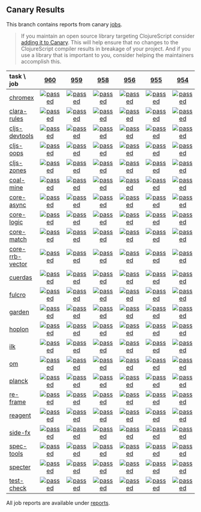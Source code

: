 ## Canary Results

This branch contains reports from canary [jobs](https://github.com/cljs-oss/canary/tree/jobs).

> If you maintain an open source library targeting ClojureScript consider [adding it to Canary](https://github.com/cljs-oss/canary/tree/master#how-to-participate). This will help ensure that no changes to the ClojureScript compiler results in breakage of your project. And if you use a library that is important to you, consider helping the maintainers accomplish this.

[//]: # (begin_overview_table)

| task \ job | <a href="reports/2019/06/06/job-000960-1.10.534-c4a51202" title="job #960 finished on 2019-06-06">960</a> | <a href="reports/2019/06/05/job-000959-1.10.534-c4a51202" title="job #959 finished on 2019-06-05">959</a> | <a href="reports/2019/06/04/job-000958-1.10.536-353e9a1b" title="job #958 finished on 2019-06-04">958</a> | <a href="reports/2019/06/04/job-000956-1.10.534-c4a51202" title="job #956 finished on 2019-06-04">956</a> | <a href="reports/2019/06/03/job-000955-1.10.534-c4a51202" title="job #955 finished on 2019-06-03">955</a> | <a href="reports/2019/06/02/job-000954-1.10.534-c4a51202" title="job #954 finished on 2019-06-02">954</a> | <a href="reports/2019/06/01/job-000953-1.10.534-c4a51202" title="job #953 finished on 2019-06-01">953</a> | <a href="reports/2019/05/31/job-000952-1.10.534-c4a51202" title="job #952 finished on 2019-05-31">952</a> | <a href="reports/2019/05/30/job-000951-1.10.534-c4a51202" title="job #951 finished on 2019-05-30">951</a> | <a href="reports/2019/05/29/job-000950-1.10.529-068ac34a" title="job #950 finished on 2019-05-29">950</a> |
| :--- | :---: | :---: | :---: | :---: | :---: | :---: | :---: | :---: | :---: | :---: |
| [chromex](https://github.com/binaryage/chromex) | <a href="reports/2019/06/06/job-000960-1.10.534-c4a51202#-chromex"><img title="passed" src="http://box.binaryage.com/s-passed.svg"><a> | <a href="reports/2019/06/05/job-000959-1.10.534-c4a51202#-chromex"><img title="passed" src="http://box.binaryage.com/s-passed.svg"><a> | <a href="reports/2019/06/04/job-000958-1.10.536-353e9a1b#-chromex"><img title="passed" src="http://box.binaryage.com/s-passed.svg"><a> | <a href="reports/2019/06/04/job-000956-1.10.534-c4a51202#-chromex"><img title="passed" src="http://box.binaryage.com/s-passed.svg"><a> | <a href="reports/2019/06/03/job-000955-1.10.534-c4a51202#-chromex"><img title="passed" src="http://box.binaryage.com/s-passed.svg"><a> | <a href="reports/2019/06/02/job-000954-1.10.534-c4a51202#-chromex"><img title="passed" src="http://box.binaryage.com/s-passed.svg"><a> | <a href="reports/2019/06/01/job-000953-1.10.534-c4a51202#-chromex"><img title="passed" src="http://box.binaryage.com/s-passed.svg"><a> | <a href="reports/2019/05/31/job-000952-1.10.534-c4a51202#-chromex"><img title="passed" src="http://box.binaryage.com/s-passed.svg"><a> | <a href="reports/2019/05/30/job-000951-1.10.534-c4a51202#-chromex"><img title="passed" src="http://box.binaryage.com/s-passed.svg"><a> | <a href="reports/2019/05/29/job-000950-1.10.529-068ac34a#-chromex"><img title="passed" src="http://box.binaryage.com/s-passed.svg"><a> |
| [clara-rules](https://github.com/cerner/clara-rules) | <a href="reports/2019/06/06/job-000960-1.10.534-c4a51202#-clara-rules"><img title="passed" src="http://box.binaryage.com/s-passed.svg"><a> | <a href="reports/2019/06/05/job-000959-1.10.534-c4a51202#-clara-rules"><img title="passed" src="http://box.binaryage.com/s-passed.svg"><a> | <a href="reports/2019/06/04/job-000958-1.10.536-353e9a1b#-clara-rules"><img title="passed" src="http://box.binaryage.com/s-passed.svg"><a> | <a href="reports/2019/06/04/job-000956-1.10.534-c4a51202#-clara-rules"><img title="passed" src="http://box.binaryage.com/s-passed.svg"><a> | <a href="reports/2019/06/03/job-000955-1.10.534-c4a51202#-clara-rules"><img title="passed" src="http://box.binaryage.com/s-passed.svg"><a> | <a href="reports/2019/06/02/job-000954-1.10.534-c4a51202#-clara-rules"><img title="passed" src="http://box.binaryage.com/s-passed.svg"><a> | <a href="reports/2019/06/01/job-000953-1.10.534-c4a51202#-clara-rules"><img title="passed" src="http://box.binaryage.com/s-passed.svg"><a> | <a href="reports/2019/05/31/job-000952-1.10.534-c4a51202#-clara-rules"><img title="passed" src="http://box.binaryage.com/s-passed.svg"><a> | <a href="reports/2019/05/30/job-000951-1.10.534-c4a51202#-clara-rules"><img title="passed" src="http://box.binaryage.com/s-passed.svg"><a> | <a href="reports/2019/05/29/job-000950-1.10.529-068ac34a#-clara-rules"><img title="passed" src="http://box.binaryage.com/s-passed.svg"><a> |
| [cljs-devtools](https://github.com/binaryage/cljs-devtools) | <a href="reports/2019/06/06/job-000960-1.10.534-c4a51202#-cljs-devtools"><img title="passed" src="http://box.binaryage.com/s-passed.svg"><a> | <a href="reports/2019/06/05/job-000959-1.10.534-c4a51202#-cljs-devtools"><img title="passed" src="http://box.binaryage.com/s-passed.svg"><a> | <a href="reports/2019/06/04/job-000958-1.10.536-353e9a1b#-cljs-devtools"><img title="passed" src="http://box.binaryage.com/s-passed.svg"><a> | <a href="reports/2019/06/04/job-000956-1.10.534-c4a51202#-cljs-devtools"><img title="passed" src="http://box.binaryage.com/s-passed.svg"><a> | <a href="reports/2019/06/03/job-000955-1.10.534-c4a51202#-cljs-devtools"><img title="passed" src="http://box.binaryage.com/s-passed.svg"><a> | <a href="reports/2019/06/02/job-000954-1.10.534-c4a51202#-cljs-devtools"><img title="passed" src="http://box.binaryage.com/s-passed.svg"><a> | <a href="reports/2019/06/01/job-000953-1.10.534-c4a51202#-cljs-devtools"><img title="passed" src="http://box.binaryage.com/s-passed.svg"><a> | <a href="reports/2019/05/31/job-000952-1.10.534-c4a51202#-cljs-devtools"><img title="passed" src="http://box.binaryage.com/s-passed.svg"><a> | <a href="reports/2019/05/30/job-000951-1.10.534-c4a51202#-cljs-devtools"><img title="passed" src="http://box.binaryage.com/s-passed.svg"><a> | <a href="reports/2019/05/29/job-000950-1.10.529-068ac34a#-cljs-devtools"><img title="passed" src="http://box.binaryage.com/s-passed.svg"><a> |
| [cljs-oops](https://github.com/binaryage/cljs-oops) | <a href="reports/2019/06/06/job-000960-1.10.534-c4a51202#-cljs-oops"><img title="passed" src="http://box.binaryage.com/s-passed.svg"><a> | <a href="reports/2019/06/05/job-000959-1.10.534-c4a51202#-cljs-oops"><img title="passed" src="http://box.binaryage.com/s-passed.svg"><a> | <a href="reports/2019/06/04/job-000958-1.10.536-353e9a1b#-cljs-oops"><img title="passed" src="http://box.binaryage.com/s-passed.svg"><a> | <a href="reports/2019/06/04/job-000956-1.10.534-c4a51202#-cljs-oops"><img title="passed" src="http://box.binaryage.com/s-passed.svg"><a> | <a href="reports/2019/06/03/job-000955-1.10.534-c4a51202#-cljs-oops"><img title="passed" src="http://box.binaryage.com/s-passed.svg"><a> | <a href="reports/2019/06/02/job-000954-1.10.534-c4a51202#-cljs-oops"><img title="passed" src="http://box.binaryage.com/s-passed.svg"><a> | <a href="reports/2019/06/01/job-000953-1.10.534-c4a51202#-cljs-oops"><img title="passed" src="http://box.binaryage.com/s-passed.svg"><a> | <a href="reports/2019/05/31/job-000952-1.10.534-c4a51202#-cljs-oops"><img title="passed" src="http://box.binaryage.com/s-passed.svg"><a> | <a href="reports/2019/05/30/job-000951-1.10.534-c4a51202#-cljs-oops"><img title="passed" src="http://box.binaryage.com/s-passed.svg"><a> | <a href="reports/2019/05/29/job-000950-1.10.529-068ac34a#-cljs-oops"><img title="failed" src="http://box.binaryage.com/s-failed.svg"><a> |
| [cljs-zones](https://github.com/binaryage/cljs-zones) | <a href="reports/2019/06/06/job-000960-1.10.534-c4a51202#-cljs-zones"><img title="passed" src="http://box.binaryage.com/s-passed.svg"><a> | <a href="reports/2019/06/05/job-000959-1.10.534-c4a51202#-cljs-zones"><img title="passed" src="http://box.binaryage.com/s-passed.svg"><a> | <a href="reports/2019/06/04/job-000958-1.10.536-353e9a1b#-cljs-zones"><img title="passed" src="http://box.binaryage.com/s-passed.svg"><a> | <a href="reports/2019/06/04/job-000956-1.10.534-c4a51202#-cljs-zones"><img title="passed" src="http://box.binaryage.com/s-passed.svg"><a> | <a href="reports/2019/06/03/job-000955-1.10.534-c4a51202#-cljs-zones"><img title="passed" src="http://box.binaryage.com/s-passed.svg"><a> | <a href="reports/2019/06/02/job-000954-1.10.534-c4a51202#-cljs-zones"><img title="passed" src="http://box.binaryage.com/s-passed.svg"><a> | <a href="reports/2019/06/01/job-000953-1.10.534-c4a51202#-cljs-zones"><img title="passed" src="http://box.binaryage.com/s-passed.svg"><a> | <a href="reports/2019/05/31/job-000952-1.10.534-c4a51202#-cljs-zones"><img title="passed" src="http://box.binaryage.com/s-passed.svg"><a> | <a href="reports/2019/05/30/job-000951-1.10.534-c4a51202#-cljs-zones"><img title="passed" src="http://box.binaryage.com/s-passed.svg"><a> | <a href="reports/2019/05/29/job-000950-1.10.529-068ac34a#-cljs-zones"><img title="passed" src="http://box.binaryage.com/s-passed.svg"><a> |
| [coal-mine](https://github.com/mfikes/coal-mine) | <a href="reports/2019/06/06/job-000960-1.10.534-c4a51202#-coal-mine"><img title="passed" src="http://box.binaryage.com/s-passed.svg"><a> | <a href="reports/2019/06/05/job-000959-1.10.534-c4a51202#-coal-mine"><img title="passed" src="http://box.binaryage.com/s-passed.svg"><a> | <a href="reports/2019/06/04/job-000958-1.10.536-353e9a1b#-coal-mine"><img title="passed" src="http://box.binaryage.com/s-passed.svg"><a> | <a href="reports/2019/06/04/job-000956-1.10.534-c4a51202#-coal-mine"><img title="passed" src="http://box.binaryage.com/s-passed.svg"><a> | <a href="reports/2019/06/03/job-000955-1.10.534-c4a51202#-coal-mine"><img title="passed" src="http://box.binaryage.com/s-passed.svg"><a> | <a href="reports/2019/06/02/job-000954-1.10.534-c4a51202#-coal-mine"><img title="passed" src="http://box.binaryage.com/s-passed.svg"><a> | <a href="reports/2019/06/01/job-000953-1.10.534-c4a51202#-coal-mine"><img title="passed" src="http://box.binaryage.com/s-passed.svg"><a> | <a href="reports/2019/05/31/job-000952-1.10.534-c4a51202#-coal-mine"><img title="passed" src="http://box.binaryage.com/s-passed.svg"><a> | <a href="reports/2019/05/30/job-000951-1.10.534-c4a51202#-coal-mine"><img title="passed" src="http://box.binaryage.com/s-passed.svg"><a> | <a href="reports/2019/05/29/job-000950-1.10.529-068ac34a#-coal-mine"><img title="passed" src="http://box.binaryage.com/s-passed.svg"><a> |
| [core-async](https://github.com/clojure/core.async) | <a href="reports/2019/06/06/job-000960-1.10.534-c4a51202#-core-async"><img title="passed" src="http://box.binaryage.com/s-passed.svg"><a> | <a href="reports/2019/06/05/job-000959-1.10.534-c4a51202#-core-async"><img title="passed" src="http://box.binaryage.com/s-passed.svg"><a> | <a href="reports/2019/06/04/job-000958-1.10.536-353e9a1b#-core-async"><img title="passed" src="http://box.binaryage.com/s-passed.svg"><a> | <a href="reports/2019/06/04/job-000956-1.10.534-c4a51202#-core-async"><img title="passed" src="http://box.binaryage.com/s-passed.svg"><a> | <a href="reports/2019/06/03/job-000955-1.10.534-c4a51202#-core-async"><img title="passed" src="http://box.binaryage.com/s-passed.svg"><a> | <a href="reports/2019/06/02/job-000954-1.10.534-c4a51202#-core-async"><img title="passed" src="http://box.binaryage.com/s-passed.svg"><a> | <a href="reports/2019/06/01/job-000953-1.10.534-c4a51202#-core-async"><img title="passed" src="http://box.binaryage.com/s-passed.svg"><a> | <a href="reports/2019/05/31/job-000952-1.10.534-c4a51202#-core-async"><img title="passed" src="http://box.binaryage.com/s-passed.svg"><a> | <a href="reports/2019/05/30/job-000951-1.10.534-c4a51202#-core-async"><img title="passed" src="http://box.binaryage.com/s-passed.svg"><a> | <a href="reports/2019/05/29/job-000950-1.10.529-068ac34a#-core-async"><img title="passed" src="http://box.binaryage.com/s-passed.svg"><a> |
| [core-logic](https://github.com/clojure/core.logic) | <a href="reports/2019/06/06/job-000960-1.10.534-c4a51202#-core-logic"><img title="passed" src="http://box.binaryage.com/s-passed.svg"><a> | <a href="reports/2019/06/05/job-000959-1.10.534-c4a51202#-core-logic"><img title="passed" src="http://box.binaryage.com/s-passed.svg"><a> | <a href="reports/2019/06/04/job-000958-1.10.536-353e9a1b#-core-logic"><img title="passed" src="http://box.binaryage.com/s-passed.svg"><a> | <a href="reports/2019/06/04/job-000956-1.10.534-c4a51202#-core-logic"><img title="passed" src="http://box.binaryage.com/s-passed.svg"><a> | <a href="reports/2019/06/03/job-000955-1.10.534-c4a51202#-core-logic"><img title="passed" src="http://box.binaryage.com/s-passed.svg"><a> | <a href="reports/2019/06/02/job-000954-1.10.534-c4a51202#-core-logic"><img title="passed" src="http://box.binaryage.com/s-passed.svg"><a> | <a href="reports/2019/06/01/job-000953-1.10.534-c4a51202#-core-logic"><img title="passed" src="http://box.binaryage.com/s-passed.svg"><a> | <a href="reports/2019/05/31/job-000952-1.10.534-c4a51202#-core-logic"><img title="passed" src="http://box.binaryage.com/s-passed.svg"><a> | <a href="reports/2019/05/30/job-000951-1.10.534-c4a51202#-core-logic"><img title="passed" src="http://box.binaryage.com/s-passed.svg"><a> | <a href="reports/2019/05/29/job-000950-1.10.529-068ac34a#-core-logic"><img title="passed" src="http://box.binaryage.com/s-passed.svg"><a> |
| [core-match](https://github.com/clojure/core.match) | <a href="reports/2019/06/06/job-000960-1.10.534-c4a51202#-core-match"><img title="passed" src="http://box.binaryage.com/s-passed.svg"><a> | <a href="reports/2019/06/05/job-000959-1.10.534-c4a51202#-core-match"><img title="passed" src="http://box.binaryage.com/s-passed.svg"><a> | <a href="reports/2019/06/04/job-000958-1.10.536-353e9a1b#-core-match"><img title="passed" src="http://box.binaryage.com/s-passed.svg"><a> | <a href="reports/2019/06/04/job-000956-1.10.534-c4a51202#-core-match"><img title="passed" src="http://box.binaryage.com/s-passed.svg"><a> | <a href="reports/2019/06/03/job-000955-1.10.534-c4a51202#-core-match"><img title="passed" src="http://box.binaryage.com/s-passed.svg"><a> | <a href="reports/2019/06/02/job-000954-1.10.534-c4a51202#-core-match"><img title="passed" src="http://box.binaryage.com/s-passed.svg"><a> | <a href="reports/2019/06/01/job-000953-1.10.534-c4a51202#-core-match"><img title="passed" src="http://box.binaryage.com/s-passed.svg"><a> | <a href="reports/2019/05/31/job-000952-1.10.534-c4a51202#-core-match"><img title="passed" src="http://box.binaryage.com/s-passed.svg"><a> | <a href="reports/2019/05/30/job-000951-1.10.534-c4a51202#-core-match"><img title="passed" src="http://box.binaryage.com/s-passed.svg"><a> | <a href="reports/2019/05/29/job-000950-1.10.529-068ac34a#-core-match"><img title="passed" src="http://box.binaryage.com/s-passed.svg"><a> |
| [core-rrb-vector](https://github.com/clojure/core.rrb-vector) | <a href="reports/2019/06/06/job-000960-1.10.534-c4a51202#-core-rrb-vector"><img title="passed" src="http://box.binaryage.com/s-passed.svg"><a> | <a href="reports/2019/06/05/job-000959-1.10.534-c4a51202#-core-rrb-vector"><img title="passed" src="http://box.binaryage.com/s-passed.svg"><a> | <a href="reports/2019/06/04/job-000958-1.10.536-353e9a1b#-core-rrb-vector"><img title="passed" src="http://box.binaryage.com/s-passed.svg"><a> | <a href="reports/2019/06/04/job-000956-1.10.534-c4a51202#-core-rrb-vector"><img title="passed" src="http://box.binaryage.com/s-passed.svg"><a> | <a href="reports/2019/06/03/job-000955-1.10.534-c4a51202#-core-rrb-vector"><img title="passed" src="http://box.binaryage.com/s-passed.svg"><a> | <a href="reports/2019/06/02/job-000954-1.10.534-c4a51202#-core-rrb-vector"><img title="passed" src="http://box.binaryage.com/s-passed.svg"><a> | <a href="reports/2019/06/01/job-000953-1.10.534-c4a51202#-core-rrb-vector"><img title="passed" src="http://box.binaryage.com/s-passed.svg"><a> | <a href="reports/2019/05/31/job-000952-1.10.534-c4a51202#-core-rrb-vector"><img title="passed" src="http://box.binaryage.com/s-passed.svg"><a> | <a href="reports/2019/05/30/job-000951-1.10.534-c4a51202#-core-rrb-vector"><img title="passed" src="http://box.binaryage.com/s-passed.svg"><a> | <a href="reports/2019/05/29/job-000950-1.10.529-068ac34a#-core-rrb-vector"><img title="passed" src="http://box.binaryage.com/s-passed.svg"><a> |
| [cuerdas](https://github.com/funcool/cuerdas) | <a href="reports/2019/06/06/job-000960-1.10.534-c4a51202#-cuerdas"><img title="passed" src="http://box.binaryage.com/s-passed.svg"><a> | <a href="reports/2019/06/05/job-000959-1.10.534-c4a51202#-cuerdas"><img title="passed" src="http://box.binaryage.com/s-passed.svg"><a> | <a href="reports/2019/06/04/job-000958-1.10.536-353e9a1b#-cuerdas"><img title="passed" src="http://box.binaryage.com/s-passed.svg"><a> | <a href="reports/2019/06/04/job-000956-1.10.534-c4a51202#-cuerdas"><img title="passed" src="http://box.binaryage.com/s-passed.svg"><a> | <a href="reports/2019/06/03/job-000955-1.10.534-c4a51202#-cuerdas"><img title="passed" src="http://box.binaryage.com/s-passed.svg"><a> | <a href="reports/2019/06/02/job-000954-1.10.534-c4a51202#-cuerdas"><img title="passed" src="http://box.binaryage.com/s-passed.svg"><a> | <a href="reports/2019/06/01/job-000953-1.10.534-c4a51202#-cuerdas"><img title="passed" src="http://box.binaryage.com/s-passed.svg"><a> | <a href="reports/2019/05/31/job-000952-1.10.534-c4a51202#-cuerdas"><img title="passed" src="http://box.binaryage.com/s-passed.svg"><a> | <a href="reports/2019/05/30/job-000951-1.10.534-c4a51202#-cuerdas"><img title="passed" src="http://box.binaryage.com/s-passed.svg"><a> | <a href="reports/2019/05/29/job-000950-1.10.529-068ac34a#-cuerdas"><img title="passed" src="http://box.binaryage.com/s-passed.svg"><a> |
| [fulcro](https://github.com/fulcrologic/fulcro) | <a href="reports/2019/06/06/job-000960-1.10.534-c4a51202#-fulcro"><img title="passed" src="http://box.binaryage.com/s-passed.svg"><a> | <a href="reports/2019/06/05/job-000959-1.10.534-c4a51202#-fulcro"><img title="passed" src="http://box.binaryage.com/s-passed.svg"><a> | <a href="reports/2019/06/04/job-000958-1.10.536-353e9a1b#-fulcro"><img title="passed" src="http://box.binaryage.com/s-passed.svg"><a> | <a href="reports/2019/06/04/job-000956-1.10.534-c4a51202#-fulcro"><img title="passed" src="http://box.binaryage.com/s-passed.svg"><a> | <a href="reports/2019/06/03/job-000955-1.10.534-c4a51202#-fulcro"><img title="passed" src="http://box.binaryage.com/s-passed.svg"><a> | <a href="reports/2019/06/02/job-000954-1.10.534-c4a51202#-fulcro"><img title="passed" src="http://box.binaryage.com/s-passed.svg"><a> | <a href="reports/2019/06/01/job-000953-1.10.534-c4a51202#-fulcro"><img title="passed" src="http://box.binaryage.com/s-passed.svg"><a> | <a href="reports/2019/05/31/job-000952-1.10.534-c4a51202#-fulcro"><img title="passed" src="http://box.binaryage.com/s-passed.svg"><a> | <a href="reports/2019/05/30/job-000951-1.10.534-c4a51202#-fulcro"><img title="passed" src="http://box.binaryage.com/s-passed.svg"><a> | <a href="reports/2019/05/29/job-000950-1.10.529-068ac34a#-fulcro"><img title="passed" src="http://box.binaryage.com/s-passed.svg"><a> |
| [garden](https://github.com/noprompt/garden) | <a href="reports/2019/06/06/job-000960-1.10.534-c4a51202#-garden"><img title="passed" src="http://box.binaryage.com/s-passed.svg"><a> | <a href="reports/2019/06/05/job-000959-1.10.534-c4a51202#-garden"><img title="passed" src="http://box.binaryage.com/s-passed.svg"><a> | <a href="reports/2019/06/04/job-000958-1.10.536-353e9a1b#-garden"><img title="passed" src="http://box.binaryage.com/s-passed.svg"><a> | <a href="reports/2019/06/04/job-000956-1.10.534-c4a51202#-garden"><img title="passed" src="http://box.binaryage.com/s-passed.svg"><a> | <a href="reports/2019/06/03/job-000955-1.10.534-c4a51202#-garden"><img title="passed" src="http://box.binaryage.com/s-passed.svg"><a> | <a href="reports/2019/06/02/job-000954-1.10.534-c4a51202#-garden"><img title="passed" src="http://box.binaryage.com/s-passed.svg"><a> | <a href="reports/2019/06/01/job-000953-1.10.534-c4a51202#-garden"><img title="passed" src="http://box.binaryage.com/s-passed.svg"><a> | <a href="reports/2019/05/31/job-000952-1.10.534-c4a51202#-garden"><img title="passed" src="http://box.binaryage.com/s-passed.svg"><a> | <a href="reports/2019/05/30/job-000951-1.10.534-c4a51202#-garden"><img title="passed" src="http://box.binaryage.com/s-passed.svg"><a> | <a href="reports/2019/05/29/job-000950-1.10.529-068ac34a#-garden"><img title="passed" src="http://box.binaryage.com/s-passed.svg"><a> |
| [hoplon](https://github.com/hoplon/hoplon) | <a href="reports/2019/06/06/job-000960-1.10.534-c4a51202#-hoplon"><img title="passed" src="http://box.binaryage.com/s-passed.svg"><a> | <a href="reports/2019/06/05/job-000959-1.10.534-c4a51202#-hoplon"><img title="passed" src="http://box.binaryage.com/s-passed.svg"><a> | <a href="reports/2019/06/04/job-000958-1.10.536-353e9a1b#-hoplon"><img title="passed" src="http://box.binaryage.com/s-passed.svg"><a> | <a href="reports/2019/06/04/job-000956-1.10.534-c4a51202#-hoplon"><img title="passed" src="http://box.binaryage.com/s-passed.svg"><a> | <a href="reports/2019/06/03/job-000955-1.10.534-c4a51202#-hoplon"><img title="passed" src="http://box.binaryage.com/s-passed.svg"><a> | <a href="reports/2019/06/02/job-000954-1.10.534-c4a51202#-hoplon"><img title="passed" src="http://box.binaryage.com/s-passed.svg"><a> | <a href="reports/2019/06/01/job-000953-1.10.534-c4a51202#-hoplon"><img title="passed" src="http://box.binaryage.com/s-passed.svg"><a> | <a href="reports/2019/05/31/job-000952-1.10.534-c4a51202#-hoplon"><img title="passed" src="http://box.binaryage.com/s-passed.svg"><a> | <a href="reports/2019/05/30/job-000951-1.10.534-c4a51202#-hoplon"><img title="passed" src="http://box.binaryage.com/s-passed.svg"><a> | <a href="reports/2019/05/29/job-000950-1.10.529-068ac34a#-hoplon"><img title="passed" src="http://box.binaryage.com/s-passed.svg"><a> |
| [ilk](https://github.com/mfikes/ilk) | <a href="reports/2019/06/06/job-000960-1.10.534-c4a51202#-ilk"><img title="passed" src="http://box.binaryage.com/s-passed.svg"><a> | <a href="reports/2019/06/05/job-000959-1.10.534-c4a51202#-ilk"><img title="passed" src="http://box.binaryage.com/s-passed.svg"><a> | <a href="reports/2019/06/04/job-000958-1.10.536-353e9a1b#-ilk"><img title="passed" src="http://box.binaryage.com/s-passed.svg"><a> | <a href="reports/2019/06/04/job-000956-1.10.534-c4a51202#-ilk"><img title="passed" src="http://box.binaryage.com/s-passed.svg"><a> | <a href="reports/2019/06/03/job-000955-1.10.534-c4a51202#-ilk"><img title="passed" src="http://box.binaryage.com/s-passed.svg"><a> | <a href="reports/2019/06/02/job-000954-1.10.534-c4a51202#-ilk"><img title="passed" src="http://box.binaryage.com/s-passed.svg"><a> | <a href="reports/2019/06/01/job-000953-1.10.534-c4a51202#-ilk"><img title="passed" src="http://box.binaryage.com/s-passed.svg"><a> | <a href="reports/2019/05/31/job-000952-1.10.534-c4a51202#-ilk"><img title="passed" src="http://box.binaryage.com/s-passed.svg"><a> | <a href="reports/2019/05/30/job-000951-1.10.534-c4a51202#-ilk"><img title="passed" src="http://box.binaryage.com/s-passed.svg"><a> | <a href="reports/2019/05/29/job-000950-1.10.529-068ac34a#-ilk"><img title="passed" src="http://box.binaryage.com/s-passed.svg"><a> |
| [om](https://github.com/omcljs/om) | <a href="reports/2019/06/06/job-000960-1.10.534-c4a51202#-om"><img title="passed" src="http://box.binaryage.com/s-passed.svg"><a> | <a href="reports/2019/06/05/job-000959-1.10.534-c4a51202#-om"><img title="passed" src="http://box.binaryage.com/s-passed.svg"><a> | <a href="reports/2019/06/04/job-000958-1.10.536-353e9a1b#-om"><img title="passed" src="http://box.binaryage.com/s-passed.svg"><a> | <a href="reports/2019/06/04/job-000956-1.10.534-c4a51202#-om"><img title="passed" src="http://box.binaryage.com/s-passed.svg"><a> | <a href="reports/2019/06/03/job-000955-1.10.534-c4a51202#-om"><img title="passed" src="http://box.binaryage.com/s-passed.svg"><a> | <a href="reports/2019/06/02/job-000954-1.10.534-c4a51202#-om"><img title="passed" src="http://box.binaryage.com/s-passed.svg"><a> | <a href="reports/2019/06/01/job-000953-1.10.534-c4a51202#-om"><img title="passed" src="http://box.binaryage.com/s-passed.svg"><a> | <a href="reports/2019/05/31/job-000952-1.10.534-c4a51202#-om"><img title="passed" src="http://box.binaryage.com/s-passed.svg"><a> | <a href="reports/2019/05/30/job-000951-1.10.534-c4a51202#-om"><img title="passed" src="http://box.binaryage.com/s-passed.svg"><a> | <a href="reports/2019/05/29/job-000950-1.10.529-068ac34a#-om"><img title="passed" src="http://box.binaryage.com/s-passed.svg"><a> |
| [planck](https://github.com/planck-repl/planck) | <a href="reports/2019/06/06/job-000960-1.10.534-c4a51202#-planck"><img title="passed" src="http://box.binaryage.com/s-passed.svg"><a> | <a href="reports/2019/06/05/job-000959-1.10.534-c4a51202#-planck"><img title="passed" src="http://box.binaryage.com/s-passed.svg"><a> | <a href="reports/2019/06/04/job-000958-1.10.536-353e9a1b#-planck"><img title="passed" src="http://box.binaryage.com/s-passed.svg"><a> | <a href="reports/2019/06/04/job-000956-1.10.534-c4a51202#-planck"><img title="passed" src="http://box.binaryage.com/s-passed.svg"><a> | <a href="reports/2019/06/03/job-000955-1.10.534-c4a51202#-planck"><img title="passed" src="http://box.binaryage.com/s-passed.svg"><a> | <a href="reports/2019/06/02/job-000954-1.10.534-c4a51202#-planck"><img title="passed" src="http://box.binaryage.com/s-passed.svg"><a> | <a href="reports/2019/06/01/job-000953-1.10.534-c4a51202#-planck"><img title="passed" src="http://box.binaryage.com/s-passed.svg"><a> | <a href="reports/2019/05/31/job-000952-1.10.534-c4a51202#-planck"><img title="passed" src="http://box.binaryage.com/s-passed.svg"><a> | <a href="reports/2019/05/30/job-000951-1.10.534-c4a51202#-planck"><img title="passed" src="http://box.binaryage.com/s-passed.svg"><a> | <a href="reports/2019/05/29/job-000950-1.10.529-068ac34a#-planck"><img title="passed" src="http://box.binaryage.com/s-passed.svg"><a> |
| [re-frame](https://github.com/Day8/re-frame) | <a href="reports/2019/06/06/job-000960-1.10.534-c4a51202#-re-frame"><img title="passed" src="http://box.binaryage.com/s-passed.svg"><a> | <a href="reports/2019/06/05/job-000959-1.10.534-c4a51202#-re-frame"><img title="passed" src="http://box.binaryage.com/s-passed.svg"><a> | <a href="reports/2019/06/04/job-000958-1.10.536-353e9a1b#-re-frame"><img title="passed" src="http://box.binaryage.com/s-passed.svg"><a> | <a href="reports/2019/06/04/job-000956-1.10.534-c4a51202#-re-frame"><img title="passed" src="http://box.binaryage.com/s-passed.svg"><a> | <a href="reports/2019/06/03/job-000955-1.10.534-c4a51202#-re-frame"><img title="passed" src="http://box.binaryage.com/s-passed.svg"><a> | <a href="reports/2019/06/02/job-000954-1.10.534-c4a51202#-re-frame"><img title="passed" src="http://box.binaryage.com/s-passed.svg"><a> | <a href="reports/2019/06/01/job-000953-1.10.534-c4a51202#-re-frame"><img title="passed" src="http://box.binaryage.com/s-passed.svg"><a> | <a href="reports/2019/05/31/job-000952-1.10.534-c4a51202#-re-frame"><img title="passed" src="http://box.binaryage.com/s-passed.svg"><a> | <a href="reports/2019/05/30/job-000951-1.10.534-c4a51202#-re-frame"><img title="passed" src="http://box.binaryage.com/s-passed.svg"><a> | <a href="reports/2019/05/29/job-000950-1.10.529-068ac34a#-re-frame"><img title="passed" src="http://box.binaryage.com/s-passed.svg"><a> |
| [reagent](https://github.com/reagent-project/reagent) | <a href="reports/2019/06/06/job-000960-1.10.534-c4a51202#-reagent"><img title="passed" src="http://box.binaryage.com/s-passed.svg"><a> | <a href="reports/2019/06/05/job-000959-1.10.534-c4a51202#-reagent"><img title="passed" src="http://box.binaryage.com/s-passed.svg"><a> | <a href="reports/2019/06/04/job-000958-1.10.536-353e9a1b#-reagent"><img title="passed" src="http://box.binaryage.com/s-passed.svg"><a> | <a href="reports/2019/06/04/job-000956-1.10.534-c4a51202#-reagent"><img title="passed" src="http://box.binaryage.com/s-passed.svg"><a> | <a href="reports/2019/06/03/job-000955-1.10.534-c4a51202#-reagent"><img title="passed" src="http://box.binaryage.com/s-passed.svg"><a> | <a href="reports/2019/06/02/job-000954-1.10.534-c4a51202#-reagent"><img title="passed" src="http://box.binaryage.com/s-passed.svg"><a> | <a href="reports/2019/06/01/job-000953-1.10.534-c4a51202#-reagent"><img title="passed" src="http://box.binaryage.com/s-passed.svg"><a> | <a href="reports/2019/05/31/job-000952-1.10.534-c4a51202#-reagent"><img title="passed" src="http://box.binaryage.com/s-passed.svg"><a> | <a href="reports/2019/05/30/job-000951-1.10.534-c4a51202#-reagent"><img title="passed" src="http://box.binaryage.com/s-passed.svg"><a> | <a href="reports/2019/05/29/job-000950-1.10.529-068ac34a#-reagent"><img title="passed" src="http://box.binaryage.com/s-passed.svg"><a> |
| [side-fx](https://github.com/cljsrn/side-fx) | <a href="reports/2019/06/06/job-000960-1.10.534-c4a51202#-side-fx"><img title="passed" src="http://box.binaryage.com/s-passed.svg"><a> | <a href="reports/2019/06/05/job-000959-1.10.534-c4a51202#-side-fx"><img title="passed" src="http://box.binaryage.com/s-passed.svg"><a> | <a href="reports/2019/06/04/job-000958-1.10.536-353e9a1b#-side-fx"><img title="passed" src="http://box.binaryage.com/s-passed.svg"><a> | <a href="reports/2019/06/04/job-000956-1.10.534-c4a51202#-side-fx"><img title="passed" src="http://box.binaryage.com/s-passed.svg"><a> | <a href="reports/2019/06/03/job-000955-1.10.534-c4a51202#-side-fx"><img title="passed" src="http://box.binaryage.com/s-passed.svg"><a> | <a href="reports/2019/06/02/job-000954-1.10.534-c4a51202#-side-fx"><img title="passed" src="http://box.binaryage.com/s-passed.svg"><a> | <a href="reports/2019/06/01/job-000953-1.10.534-c4a51202#-side-fx"><img title="passed" src="http://box.binaryage.com/s-passed.svg"><a> | <a href="reports/2019/05/31/job-000952-1.10.534-c4a51202#-side-fx"><img title="passed" src="http://box.binaryage.com/s-passed.svg"><a> | <a href="reports/2019/05/30/job-000951-1.10.534-c4a51202#-side-fx"><img title="passed" src="http://box.binaryage.com/s-passed.svg"><a> | <a href="reports/2019/05/29/job-000950-1.10.529-068ac34a#-side-fx"><img title="passed" src="http://box.binaryage.com/s-passed.svg"><a> |
| [spec-tools](https://github.com/metosin/spec-tools) | <a href="reports/2019/06/06/job-000960-1.10.534-c4a51202#-spec-tools"><img title="passed" src="http://box.binaryage.com/s-passed.svg"><a> | <a href="reports/2019/06/05/job-000959-1.10.534-c4a51202#-spec-tools"><img title="passed" src="http://box.binaryage.com/s-passed.svg"><a> | <a href="reports/2019/06/04/job-000958-1.10.536-353e9a1b#-spec-tools"><img title="passed" src="http://box.binaryage.com/s-passed.svg"><a> | <a href="reports/2019/06/04/job-000956-1.10.534-c4a51202#-spec-tools"><img title="passed" src="http://box.binaryage.com/s-passed.svg"><a> | <a href="reports/2019/06/03/job-000955-1.10.534-c4a51202#-spec-tools"><img title="passed" src="http://box.binaryage.com/s-passed.svg"><a> | <a href="reports/2019/06/02/job-000954-1.10.534-c4a51202#-spec-tools"><img title="passed" src="http://box.binaryage.com/s-passed.svg"><a> | <a href="reports/2019/06/01/job-000953-1.10.534-c4a51202#-spec-tools"><img title="passed" src="http://box.binaryage.com/s-passed.svg"><a> | <a href="reports/2019/05/31/job-000952-1.10.534-c4a51202#-spec-tools"><img title="passed" src="http://box.binaryage.com/s-passed.svg"><a> | <a href="reports/2019/05/30/job-000951-1.10.534-c4a51202#-spec-tools"><img title="passed" src="http://box.binaryage.com/s-passed.svg"><a> | <a href="reports/2019/05/29/job-000950-1.10.529-068ac34a#-spec-tools"><img title="passed" src="http://box.binaryage.com/s-passed.svg"><a> |
| [specter](https://github.com/nathanmarz/specter) | <a href="reports/2019/06/06/job-000960-1.10.534-c4a51202#-specter"><img title="passed" src="http://box.binaryage.com/s-passed.svg"><a> | <a href="reports/2019/06/05/job-000959-1.10.534-c4a51202#-specter"><img title="passed" src="http://box.binaryage.com/s-passed.svg"><a> | <a href="reports/2019/06/04/job-000958-1.10.536-353e9a1b#-specter"><img title="passed" src="http://box.binaryage.com/s-passed.svg"><a> | <a href="reports/2019/06/04/job-000956-1.10.534-c4a51202#-specter"><img title="passed" src="http://box.binaryage.com/s-passed.svg"><a> | <a href="reports/2019/06/03/job-000955-1.10.534-c4a51202#-specter"><img title="passed" src="http://box.binaryage.com/s-passed.svg"><a> | <a href="reports/2019/06/02/job-000954-1.10.534-c4a51202#-specter"><img title="passed" src="http://box.binaryage.com/s-passed.svg"><a> | <a href="reports/2019/06/01/job-000953-1.10.534-c4a51202#-specter"><img title="passed" src="http://box.binaryage.com/s-passed.svg"><a> | <a href="reports/2019/05/31/job-000952-1.10.534-c4a51202#-specter"><img title="passed" src="http://box.binaryage.com/s-passed.svg"><a> | <a href="reports/2019/05/30/job-000951-1.10.534-c4a51202#-specter"><img title="passed" src="http://box.binaryage.com/s-passed.svg"><a> | <a href="reports/2019/05/29/job-000950-1.10.529-068ac34a#-specter"><img title="passed" src="http://box.binaryage.com/s-passed.svg"><a> |
| [test-check](https://github.com/clojure/test.check) | <a href="reports/2019/06/06/job-000960-1.10.534-c4a51202#-test-check"><img title="passed" src="http://box.binaryage.com/s-passed.svg"><a> | <a href="reports/2019/06/05/job-000959-1.10.534-c4a51202#-test-check"><img title="passed" src="http://box.binaryage.com/s-passed.svg"><a> | <a href="reports/2019/06/04/job-000958-1.10.536-353e9a1b#-test-check"><img title="passed" src="http://box.binaryage.com/s-passed.svg"><a> | <a href="reports/2019/06/04/job-000956-1.10.534-c4a51202#-test-check"><img title="passed" src="http://box.binaryage.com/s-passed.svg"><a> | <a href="reports/2019/06/03/job-000955-1.10.534-c4a51202#-test-check"><img title="passed" src="http://box.binaryage.com/s-passed.svg"><a> | <a href="reports/2019/06/02/job-000954-1.10.534-c4a51202#-test-check"><img title="passed" src="http://box.binaryage.com/s-passed.svg"><a> | <a href="reports/2019/06/01/job-000953-1.10.534-c4a51202#-test-check"><img title="passed" src="http://box.binaryage.com/s-passed.svg"><a> | <a href="reports/2019/05/31/job-000952-1.10.534-c4a51202#-test-check"><img title="passed" src="http://box.binaryage.com/s-passed.svg"><a> | <a href="reports/2019/05/30/job-000951-1.10.534-c4a51202#-test-check"><img title="passed" src="http://box.binaryage.com/s-passed.svg"><a> | <a href="reports/2019/05/29/job-000950-1.10.529-068ac34a#-test-check"><img title="passed" src="http://box.binaryage.com/s-passed.svg"><a> |

[//]: # (end_overview_table)

All job reports are available under [reports](reports).
